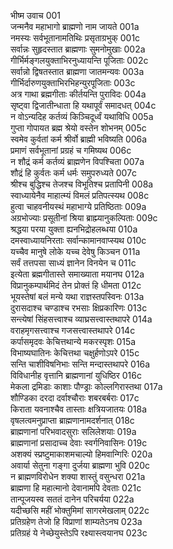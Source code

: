 भीष्म उवाच	001  
जन्मनैव महाभागो ब्राह्मणो नाम जायते	001a  
नमस्यः सर्वभूतानामतिथिः प्रसृताग्रभुक्	001c  
सर्वान्नः सुहृदस्तात ब्राह्मणाः सुमनोमुखाः	002a  
गीर्भिर्मङ्गलयुक्ताभिरनुध्यायन्ति पूजिताः	002c  
सर्वान्नो द्विषतस्तात ब्राह्मणा जातमन्यवः	003a  
गीर्भिर्दारुणयुक्ताभिरभिहन्युरपूजिताः	003c  
अत्र गाथा ब्रह्मगीताः कीर्तयन्ति पुराविदः	004a  
सृष्ट्वा द्विजातीन्धाता हि यथापूर्वं समादधत्	004c  
न वोऽन्यदिह कर्तव्यं किञ्चिदूर्ध्वं यथाविधि	005a  
गुप्ता गोपायत ब्रह्म श्रेयो वस्तेन शोभनम्	005c  
स्वमेव कुर्वतां कर्म श्रीर्वो ब्राह्मी भविष्यति	006a  
प्रमाणं सर्वभूतानां प्रग्रहं च गमिष्यथ	006c  
न शौद्रं कर्म कर्तव्यं ब्राह्मणेन विपश्चिता	007a  
शौद्रं हि कुर्वतः कर्म धर्मः समुपरुध्यते	007c  
श्रीश्च बुद्धिश्च तेजश्च विभूतिश्च प्रतापिनी	008a  
स्वाध्यायेनैव माहात्म्यं विमलं प्रतिपत्स्यथ	008c  
हुत्वा चाहवनीयस्थं महाभाग्ये प्रतिष्ठिताः	009a  
अग्रभोज्याः प्रसूतीनां श्रिया ब्राह्म्यानुकल्पिताः	009c  
श्रद्धया परया युक्ता ह्यनभिद्रोहलब्धया	010a  
दमस्वाध्यायनिरताः सर्वान्कामानवाप्स्यथ	010c  
यच्चैव मानुषे लोके यच्च देवेषु किञ्चन	011a  
सर्वं तत्तपसा साध्यं ज्ञानेन विनयेन च	011c  
इत्येता ब्रह्मगीतास्ते समाख्याता मयानघ	012a  
विप्रानुकम्पार्थमिदं तेन प्रोक्तं हि धीमता	012c  
भूयस्तेषां बलं मन्ये यथा राज्ञस्तपस्विनः	013a  
दुरासदाश्च चण्डाश्च रभसाः क्षिप्रकारिणः	013c  
सन्त्येषां सिंहसत्त्वाश्च व्याघ्रसत्त्वास्तथापरे	014a  
वराहमृगसत्त्वाश्च गजसत्त्वास्तथापरे	014c  
कर्पासमृदवः केचित्तथान्ये मकरस्पृशः	015a  
विभाष्यघातिनः केचित्तथा चक्षुर्हणोऽपरे	015c  
सन्ति चाशीविषनिभाः सन्ति मन्दास्तथापरे	016a  
विविधानीह वृत्तानि ब्राह्मणानां युधिष्ठिर	016c  
मेकला द्रमिडाः काशाः पौण्ड्राः कोल्लगिरास्तथा	017a  
शौण्डिका दरदा दर्वाश्चौराः शबरबर्बराः	017c  
किराता यवनाश्चैव तास्ताः क्षत्रियजातयः	018a  
वृषलत्वमनुप्राप्ता ब्राह्मणानामदर्शनात्	018c  
ब्राह्मणानां परिभवादसुराः सलिलेशयाः	019a  
ब्राह्मणानां प्रसादाच्च देवाः स्वर्गनिवासिनः	019c  
अशक्यं स्प्रष्टुमाकाशमचाल्यो हिमवान्गिरिः	020a  
अवार्या सेतुना गङ्गा दुर्जया ब्राह्मणा भुवि	020c  
न ब्राह्मणविरोधेन शक्या शास्तुं वसुन्धरा	021a  
ब्राह्मणा हि महात्मानो देवानामपि देवताः	021c  
तान्पूजयस्व सततं दानेन परिचर्यया	022a  
यदीच्छसि महीं भोक्तुमिमां सागरमेखलाम्	022c  
प्रतिग्रहेण तेजो हि विप्राणां शाम्यतेऽनघ	023a  
प्रतिग्रहं ये नेच्छेयुस्तेऽपि रक्ष्यास्त्वयानघ	023c  
